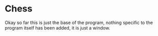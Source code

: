 # Chess

Okay so far this is just the base of the program, nothing specific to the program itself has been added, it is just a window.
